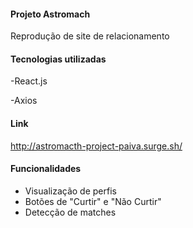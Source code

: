 #### Projeto Astromach

Reprodução de site de relacionamento

#### Tecnologias utilizadas 

-React.js

-Axios 

#### Link
http://astromacth-project-paiva.surge.sh/

#### Funcionalidades 

- Visualização de perfis 
- Botões de "Curtir" e "Não Curtir" 
- Detecção de matches


